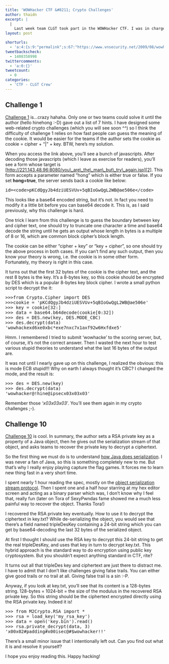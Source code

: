 ```yaml
---
title: 'WOWHacker CTF &#8211; Crypto Challenges'
author: thaidn
excerpt: |
  |
    Last week team CLGT took part in the WOWHacker CTF. I was in charged of crypto challenges, so I decide to write something about challenge 1 and challenge 10.
layout: post

shorturls:
  - 'a:4:{s:9:"permalink";s:67:"https://www.vnsecurity.net/2009/08/wowhacker-ctf-crypto-challenges/";s:7:"tinyurl";s:26:"http://tinyurl.com/yasfwlw";s:4:"isgd";s:18:"http://is.gd/aOtbT";s:5:"bitly";s:20:"http://bit.ly/4WXnPw";}'
tweetbackscheck:
  - 1408358998
twittercomments:
  - 'a:0:{}'
tweetcount:
  - 0
categories:
  - 'CTF - CLGT Crew'
---
```

## Challenge 1

[Challenge 1][1] is&#8230;crazy hahaha. Only one or two teams could solve it until the author (hello hinehong :-D) gave out a list of 7 hints. I have designed some web-related crypto challenges (which you will see soon ^^) so I think the difficulty of challenge 1 relies on how fast people can guess the meaning of the cookie. It would be easier for the teams if the author sets the cookie as cookie = cipher + &#8220;|&#8221; + key. BTW, here&#8217;s my solution.

When you access the link above, you&#8217;ll see a bunch of javascripts. After decoding those javascripts (which I leave as exercise for readers), you&#8217;ll see a form whose target is [http://221.143.48.96:8080/you\_are\_the\_man\_but\_try\_again.jsp][2]. This form accepts a parameter named &#8220;hong&#8221; which is either true or false. If you set **hong=true**, the server sends back a cookie like below:

<pre class="brush: plain; gutter: false; title: ; notranslate" title="">id=&lt;code&gt;pKCdQgyJb4dziUESVUv+5qBIoGwQgL2WB@ae506e&lt;/code&gt;</pre>

This looks like a base64 encoded string, but it&#8217;s not. In fact you need to modify it a little bit before you can base64 decode it. This is, as I said previously, why this challenge is hard.

One trick I learn from this challenge is to guess the boundary between key and cipher text, one should try to truncate one character a time and base64 decode the string until he gets an output whose length in bytes is a multiple of 8 or 16, which are common block cipher&#8217;s block length.

The cookie can be either &#8220;cipher + key&#8221; or &#8220;key + cipher&#8221;, so one should try the above process in both cases. If you can&#8217;t find any such output, then you know your theory is wrong, i.e. the cookie is in some other form. Fortunately, my theory is right in this case.

It turns out that the first 32 bytes of the cookie is the cipher text, and the rest 8 bytes is the key. It&#8217;s a 8-bytes key, so this cookie should be encrypted by DES which is a popular 8-bytes key block cipher. I wrote a small python script to decrypt the it: 

<pre class="brush: plain; gutter: false; title: ; notranslate" title="">&gt;&gt;&gt;from Crypto.Cipher import DES
&gt;&gt;&gt;cookie = 'pKCdQgyJb4dziUESVUv+5qBIoGwQgL2WB@ae506e'
&gt;&gt;&gt; key = cookie[32:]
&gt;&gt;&gt; data = base64.b64decode(cookie[0:32])
&gt;&gt;&gt; des = DES.new(key, DES.MODE_CBC)
&gt;&gt;&gt; des.decrypt(data)
'wowhackexd6xe0xbc*exe7nxc7x1axf92w6Hxfdxe5'</pre>

Hmm. I remembered I tried to submit &#8216;wowhacke&#8217; to the scoring server, but, of course, it&#8217;s not the correct answer. Then I wasted the next hour to test various stupid theories to understand what the last 16 bytes of the output are.

It was not until I nearly gave up on this challenge, I realized the obvious: this is mode ECB stupid!!! Why on earth I always thought it&#8217;s CBC? I changed the mode, and the result is: 

<pre class="brush: plain; gutter: false; title: ; notranslate" title="">&gt;&gt;&gt; des = DES.new(key)
&gt;&gt;&gt; des.decrypt(data)
'wowhacker@!hine@ipsecx03x03x03'
</pre>

Remember those *&#8216;x03x03x03&#8242;*. You&#8217;ll see them again in my crypto challenges ;-).</p> 

## Challenge 10

[Challenge 10][3] is cool. In summary, the author sets a RSA private key as a property of a Java object, then he gives out the serialization stream of that object, and asks teams to recover the private key to decrypt a ciphertext.

So the first thing we must do is to understand [how Java does serialization][4]. I was never a fan of Java, so this is something completely new to me. But that&#8217;s why I really enjoy playing capture the flag games. It forces me to learn new thing fast in a very short time.

I spent nearly 1 hour reading the spec, mostly on the [object serialization stream protocol][5]. Then I spent one and a half hour starring at my hex editor screen and acting as a binary parser which was, I don&#8217;t know why I feel that, really fun (later on Tora of SexyPwndas fame showed me a much less painful way to recover the object. Thanks Tora!)

I recovered the RSA private key eventually. How to use it to decrypt the ciphertext in key.txt? While de-serializing the object, you would see that there&#8217;s a field named tripleDesKey containing a 24-bit string which you can get by base64-decoding the last 32 bytes of the serialized object.

At first I thought I should use the RSA key to decrypt this 24-bit string to get the real tripleDesKey, and uses that key in turn to decrypt key.txt. This hybrid approach is the standard way to do encryption using public key cryptosystem. But you shouldn&#8217;t expect anything standard in CTF, rite?

It turns out all that tripleDes key and ciphertext are just there to distract me. I have to admit that I don&#8217;t like challenges giving false trails. You can either give good trails or no trail at all. Giving false trail is a sin :-P.

Anyway, if you look at key.txt, you&#8217;ll see that its content is a 128-bytes string. 128-bytes = 1024-bit = the size of the modulus in the recovered RSA private key. So this string should be the ciphertext encrypted directly using the RSA private key. Indeed it is! 

<pre class="brush: plain; gutter: false; title: ; notranslate" title="">&gt;&gt;&gt; from M2Crypto.RSA import *
&gt;&gt;&gt; rsa = load_key('my_rsa_key')
&gt;&gt;&gt; data = open('key.bin').read()
&gt;&gt;&gt; rsa.private_decrypt(data, 3)
'x00x02#padding#x00isec@#$wowhacker!!'
</pre>

There&#8217;s a small minor issue that I intentionally left out. Can you find out what it is and resolve it yourself?

I hope you enjoy reading this. Happy hacking!

 [1]: http://221.143.48.96:8080/level1.jsp
 [2]: http://221.143.48.96:8080/you_are_the_man_but_try_again.jsp
 [3]: http://mega.1280.com/file/VA9JDUSD/
 [4]: http://java.sun.com/j2se/1.5.0/docs/guide/serialization/spec/serialTOC.html
 [5]: http://java.sun.com/j2se/1.5.0/docs/guide/serialization/spec/protocol.html#8101